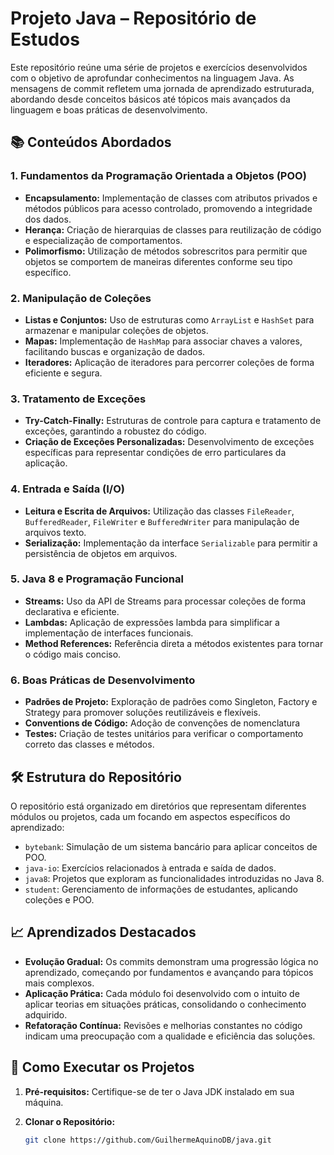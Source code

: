 # Projeto Java – Repositório de Estudos

Este repositório reúne uma série de projetos e exercícios desenvolvidos com o objetivo de aprofundar conhecimentos na linguagem Java. As mensagens de commit refletem uma jornada de aprendizado estruturada, abordando desde conceitos básicos até tópicos mais avançados da linguagem e boas práticas de desenvolvimento.

## 📚 Conteúdos Abordados

### 1. Fundamentos da Programação Orientada a Objetos (POO)

- **Encapsulamento:** Implementação de classes com atributos privados e métodos públicos para acesso controlado, promovendo a integridade dos dados.
- **Herança:** Criação de hierarquias de classes para reutilização de código e especialização de comportamentos.
- **Polimorfismo:** Utilização de métodos sobrescritos para permitir que objetos se comportem de maneiras diferentes conforme seu tipo específico.

### 2. Manipulação de Coleções

- **Listas e Conjuntos:** Uso de estruturas como `ArrayList` e `HashSet` para armazenar e manipular coleções de objetos.
- **Mapas:** Implementação de `HashMap` para associar chaves a valores, facilitando buscas e organização de dados.
- **Iteradores:** Aplicação de iteradores para percorrer coleções de forma eficiente e segura.

### 3. Tratamento de Exceções

- **Try-Catch-Finally:** Estruturas de controle para captura e tratamento de exceções, garantindo a robustez do código.
- **Criação de Exceções Personalizadas:** Desenvolvimento de exceções específicas para representar condições de erro particulares da aplicação.

### 4. Entrada e Saída (I/O)

- **Leitura e Escrita de Arquivos:** Utilização das classes `FileReader`, `BufferedReader`, `FileWriter` e `BufferedWriter` para manipulação de arquivos texto.
- **Serialização:** Implementação da interface `Serializable` para permitir a persistência de objetos em arquivos.

### 5. Java 8 e Programação Funcional

- **Streams:** Uso da API de Streams para processar coleções de forma declarativa e eficiente.
- **Lambdas:** Aplicação de expressões lambda para simplificar a implementação de interfaces funcionais.
- **Method References:** Referência direta a métodos existentes para tornar o código mais conciso.

### 6. Boas Práticas de Desenvolvimento

- **Padrões de Projeto:** Exploração de padrões como Singleton, Factory e Strategy para promover soluções reutilizáveis e flexíveis.
- **Conventions de Código:** Adoção de convenções de nomenclatura
- **Testes:** Criação de testes unitários para verificar o comportamento correto das classes e métodos.

## 🛠️ Estrutura do Repositório

O repositório está organizado em diretórios que representam diferentes módulos ou projetos, cada um focando em aspectos específicos do aprendizado:

- `bytebank`: Simulação de um sistema bancário para aplicar conceitos de POO.
- `java-io`: Exercícios relacionados à entrada e saída de dados.
- `java8`: Projetos que exploram as funcionalidades introduzidas no Java 8.
- `student`: Gerenciamento de informações de estudantes, aplicando coleções e POO.

## 📈 Aprendizados Destacados

- **Evolução Gradual:** Os commits demonstram uma progressão lógica no aprendizado, começando por fundamentos e avançando para tópicos mais complexos.
- **Aplicação Prática:** Cada módulo foi desenvolvido com o intuito de aplicar teorias em situações práticas, consolidando o conhecimento adquirido.
- **Refatoração Contínua:** Revisões e melhorias constantes no código indicam uma preocupação com a qualidade e eficiência das soluções.

## 🚀 Como Executar os Projetos

1. **Pré-requisitos:** Certifique-se de ter o Java JDK instalado em sua máquina.

2. **Clonar o Repositório:**

   ```bash
   git clone https://github.com/GuilhermeAquinoDB/java.git
